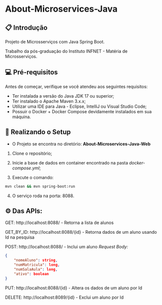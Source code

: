 # About-Microservices-Java

## 📋 Introdução

Projeto de Microsserviços com Java Spring Boot.

Trabalho da pós-graduação do Instituto INFNET - Matéria de Microsserviços.

## 💻 Pré-requisitos

Antes de começar, verifique se você atendeu aos seguintes requisitos:
* Ter instalada a versão do Java JDK 17 ou superior;
* Ter instalado o Apache Maven 3.x.x;
* Utilizar uma IDE para Java - Eclipse, IntelliJ ou Visual Studio Code;
* Possuir o Docker + Docker Compose devidamente instalados em sua máquina.

## 🚀 Realizando o Setup

- O Projeto se encontra no diretório: **About-Microservices-Java-Web**

1. Clone o repositório;

2. Inicie a base de dados em container encontrado na pasta *docker-compose.yml*;

3. Execute o comando:
```bash
mvn clean && mvn spring-boot:run
```

4. O serviço roda na porta: 8088.

## ⚙️ Das APIs:

GET: http://localhost:8088/ - Retorna a lista de alunos

GET_BY_ID: http://localhost:8088/{id} - Retorna dados de um aluno usando Id na pesquisa

POST: http://localhost:8088/ - Inclui um aluno
*Request Body:*
```json
{
    "nomeAluno": string,
    "numMatricula": long,
    "numSalaAula": long,
    "ativo": boolean
}
```
PUT: http://localhost:8088/{id} - Altera os dados de um aluno por Id

DELETE: http://localhost:8089/{id} - Exclui um aluno por Id
